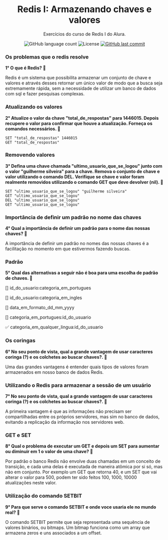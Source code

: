 <h1 align="center">
  Redis I: Armazenando chaves e valores
</h1>

<p align="center">Exercícios do curso de Redis I do Alura.</a>
</p>

<p align="center">
  
  <img alt="GitHub language count" src="https://img.shields.io/github/languages/count/dpalmas/sd?color=0000FF">

  <img alt="License" src="https://img.shields.io/github/license/dpalmas/sd?color=0000FF&logo=MIT">
  
  <a href="https://github.com/dpalmas/sd/commits/master">
    <img alt="GitHub last commit" src="https://img.shields.io/github/last-commit/dpalmas/sd?color=0000FF">
  </a>
</p>

### Os problemas que o redis resolve
**1° O que é Redis? :pencil:**

Redis é um sistema que possibilita armazenar um conjunto de chave e valores e através desses retornar um único valor de 
modo que a busca seja extremamente rápida, sem a necessidade de utilizar um banco de dados com sql e fazer pesquisas complexas.

### Atualizando os valores
**2° Atualize o valor da chave "total_de_respostas" para 1446015. Depois recupere o valor para confirmar que houve a atualização. Forneça os comandos necessários. :pencil:**

```
SET "total_de_respostas" 1446015
GET "total_de_respostas"
```

### Removendo valores
**3° Defina uma chave chamada "ultimo_usuario_que_se_logou" junto com o valor "guilherme silveira" para a chave. Remova o conjunto de chave e valor utilizando o comando DEL. Verifique se chave e valor foram realmente removidos utilizando o comando GET que deve devolver (nil). :pencil:**

```
SET "ultimo_usuario_que_se_logou" "guilherme silveira"
GET "ultimo_usuario_que_se_logou"
DEL "ultimo_usuario_que_se_logou"
GET "ultimo_usuario_que_se_logou"
```
### Importância de definir um padrão no nome das chaves
**4° Qual a importância de definir um padrão para o nome das nossas chaves? :pencil:**

A importância de definir um padrão no nomes das nossas chaves é a facilitação no momento em que estivermos fazendo buscas.

### Padrão
**5° Qual das alternativas a seguir não é boa para uma escolha de padrão de chaves. :pencil:**

[] id_do_usuario:categoria_em_portugues

[] id_do_usuario:categoria_em_ingles

[] data_em_formato_dd_mm_yyyy

[] categoria_em_portugues:id_do_usuario

:white_check_mark: categoria_em_qualquer_lingua:id_do_usuario

### Os coringas
**6° No seu ponto de vista, qual a grande vantagem de usar caracteres coringa (?) e os colchetes ao buscar chaves?. :pencil:**

Uma das grandes vantagens é entender quais tipos de valores foram armazenados em nosso banco de dados Redis. 

### Utilizando o Redis para armazenar a sessão de um usuário
**7° No seu ponto de vista, qual a grande vantagem de usar caracteres coringa (?) e os colchetes ao buscar chaves?. :pencil:**

A primeira vantagem é que as informações não precisam ser compartilhadas entre os próprios servidores, mas sim no banco de dados, evitando a replicação da informação nos servidores web.

### GET e SET
**8° Qual o problema de executar um GET e depois um SET para aumentar ou diminuir em 1 o valor de uma chave? :pencil:**

Por padrão o banco Redis não envolve duas chamadas em um conceito de transição, e cada uma delas é executada de maneira atômica por si só, mas não em conjunto. Por exemplo um GET que retorna 40, e um SET que vai alterar o valor para 500, podem ter sido feitos 100, 1000, 10000 atualizações neste valor.

### Utilização do comando SETBIT
**9° Para que serve o comando SETBIT e onde voce usaria ele no mundo real? :pencil:**

O comando SETBIT permite que seja representada uma sequência de valores binários, ou bitmaps. Um bitmap funciona como um array que armazena zeros e uns associados a um offset.